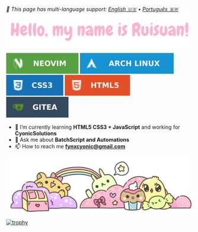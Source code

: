 *🍙 This page has multi-language support: [English 🇺🇸](README.md) • [Português 🇧🇷](README-br.md)*
<img src="https://raw.githubusercontent.com/ruisuan/ruisuan/main/img/welcome/en-us.png" alt="png file">
<p>
  <img src="https://raw.githubusercontent.com/ruisuan/ruisuan/main/img/profile-badges/neovim.svg"/>
  <img src="https://raw.githubusercontent.com/ruisuan/ruisuan/main/img/profile-badges/arch-linux.svg"/>
  <img src="https://raw.githubusercontent.com/ruisuan/ruisuan/main/img/profile-badges/css3.svg"/>
  <img src="https://raw.githubusercontent.com/ruisuan/ruisuan/main/img/profile-badges/html5.svg"/>
  <img src="https://raw.githubusercontent.com/ruisuan/ruisuan/main/img/profile-badges/gitea.svg"/)
</p>

- 🌱 I’m currently learning **HTML5 CSS3 + JavaScript** and working for **CyonicSolutions**
- 💬 Ask me about **BatchScript and Automations**
- 📫 How to reach me **fynxcyonic@gmail.com**

<img src="https://raw.githubusercontent.com/ruisuan/ruisuan/main/img/profile-footer.webp">

[![trophy](https://github-profile-trophy.vercel.app/?username=ruisuan&theme=buddhism)](https://github.com/ruisuan/github-profile-trophy)
